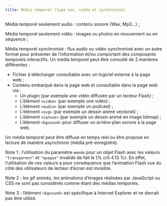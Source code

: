 ```yaml
---
title: Média temporel (type son, vidéo et synchronisé)
---
```


Média temporel seulement audio : contenu sonore (Wav, Mp3…) ;

Média temporel seulement vidéo : images ou photos en mouvement ou en séquence
;

Média temporel synchronisé : flux audio ou vidéo synchronisé avec un autre
format pour présenter de l’information et/ou comportant des composants
temporels interactifs. Un média temporel peut être consulté de 2 manières
différentes :

- Fichier à télécharger consultable avec un logiciel externe à la page web ;
- Contenu embarqué dans la page web et consultable dans la page web via :
  - Un plugin (par exemple une vidéo diffusée par un lecteur Flash) ;
  - L’élément `<video>` (par exemple une vidéo) ;
  - L’élément `<audio>` (par exemple un podcast) ;
  - L’élément `<svg>` (par exemple un dessin animé vectoriel) ;
  - L’élément `<canvas>` (par exemple un dessin animé en image bitmap) ;
  - L’élément `<bgsound>` pour diffuser un arrière-plan sonore à la page web.

Un média temporel peut être diffusé en temps réel ou être proposé en lecture
de manière asynchrone (média pré-enregistré).

Note 1 : l’utilisation du paramètre `wmode` pour un objet Flash avec les valeurs
`"transparent"` et `"opaque"` invalide de fait le {% crit 4.13 %}. En
effet, l’utilisation de ces valeurs a pour conséquence que l’animation Flash
vue du côté des utilisateurs de lecteur d’écran est invisible.

Note 2 : les gif animés, les animations d’images réalisées par JavaScript ou
CSS ne sont pas considérés comme étant des médias temporels.

Note 3 : l’élément `<bgsound>` est spécifique à Internet Explorer et ne
devrait pas être utilisé.
